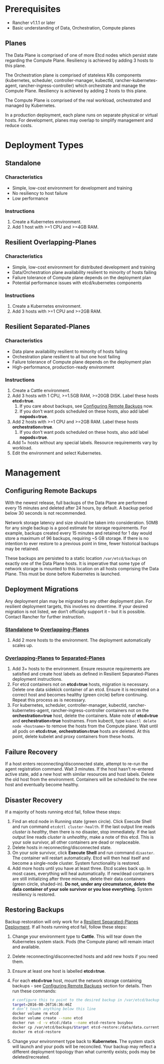 # Prerequisites
* Rancher v1.1.1 or later
* Basic understanding of Data, Orchestration, Compute planes

## Planes
The Data Plane is comprised of one of more Etcd nodes which persist state regarding the Compute Plane. Resiliency is achieved by adding 3 hosts to this plane.

The Orchestration plane is comprised of stateless K8s components (kubernetes, scheduler, controller-manager, kubectld, rancher-kubernetes-agent, rancher-ingress-controller) which orchestrate and manage the Compute Plane. Resiliency is achieved by adding 2 hosts to this plane.

The Compute Plane is comprised of the real workload, orchestrated and managed by Kubernetes.

In a production deployment, each plane runs on separate physical or virtual hosts. For development, planes may overlap to simplify management and reduce costs.

# Deployment Types

## Standalone

### Characteristics
* Simple, low-cost environment for development and training
* No resiliency to host failure
* Low performance

### Instructions
1. Create a Kubernetes environment.
2. Add 1 host with >=1 CPU and >=4GB RAM.

## Resilient Overlapping-Planes

### Characteristics
* Simple, low-cost environment for distributed development and training
* Data/Orchestration plane availability resilient to minority of hosts failing
* Failure tolerance of Compute plane depends on the deployment plan
* Potential performance issues with etcd/kubernetes components

### Instructions
1. Create a Kubernetes environment.
2. Add 3 hosts with >=1 CPU and >=2GB RAM.

## Resilient Separated-Planes

### Characteristics
* Data plane availability resilient to minority of hosts failing
* Orchestration plane resilient to all but one host failing
* Failure tolerance of Compute plane depends on the deployment plan
* High-performance, production-ready environment

### Instructions
1. Create a Cattle environment.
2. Add 3 hosts with 1 CPU, >=1.5GB RAM, >=20GB DISK. Label these hosts **etcd=true**.
    1. If you care about backups, see [Configuring Remote Backups](#configuring-remote-backups) now.
    2. If you don’t want pods scheduled on these hosts, also add label **nopods=true**.
3. Add 2 hosts with >=1 CPU and >=2GB RAM. Label these hosts **orchestration=true**.
    1. If you don’t want pods scheduled on these hosts, also add label **nopods=true**.
4. Add 1+ hosts without any special labels. Resource requirements vary by workload.
5. Edit the environment and select Kubernetes.

# Management

## Configuring Remote Backups
With the newest release, full backups of the Data Plane are performed every 15 minutes and deleted after 24 hours, by default. A backup period below 30 seconds is not recommended.

Network storage latency and size should be taken into consideration. 50MB for any single backup is a good estimate for storage requirements. For example, backups created every 15 minutes and retained for 1 day would store a maximum of 96 backups, requiring ~5 GB storage. If there is no intention to ever restore to a previous point in time, fewer historical backups may be retained.

These backups are persisted to a static location `/var/etcd/backups` on exactly one of the Data Plane hosts. It is imperative that some type of network storage is mounted to this location on all hosts comprising the Data Plane. This must be done before Kubernetes is launched.

## Deployment Migrations
Any deployment plan may be migrated to any other deployment plan. For resilient deployment targets, this involves no downtime. If your desired migration is not listed, we don’t officially support it – but it is possible. Contact Rancher for further instruction.

### [Standalone](#standalone) to [Overlapping-Planes](#resilient-overlapping-planes)
1. Add 2 more hosts to the environment. The deployment automatically scales up.

### [Overlapping-Planes](#resilient-overlapping-planes) to [Separated-Planes](#resilient-separated-planes)
1. Add 3+ hosts to the environment. Ensure resource requirements are satisfied and create host labels as defined in Resilient Separated-Planes deployment instructions.
2. For etcd containers not on **etcd=true** hosts, migration is necessary. Delete one data sidekick container of an etcd. Ensure it is recreated on a correct host and becomes healthy (green circle) before continuing. Repeat this process as is necessary.
3. For kubernetes, scheduler, controller-manager, kubectld, rancher-kubernetes-agent, rancher-ingress-controller containers not on the **orchestration=true** host, delete the containers.
Make note of **etcd=true** and **orchestration=true** hostnames. From kubectl, type `kubectl delete node <hostname>` to remove the hosts from the Compute plane. Wait until all pods on **etcd=true**, **orchestration=true** hosts are deleted. At this point, delete kubelet and proxy containers from these hosts.

## Failure Recovery
If a host enters reconnecting/disconnected state, attempt to re-run the agent registration command. Wait 3 minutes. If the host hasn’t re-entered active state, add a new host with similar resources and host labels. Delete the old host from the environment. Containers will be scheduled to the new host and eventually become healthy.

## Disaster Recovery
If a majority of hosts running etcd fail, follow these steps:

1. Find an etcd node in Running state (green circle). Click Execute Shell and run command `etcdctl cluster-health`. If the last output line reads *cluster is healthy*, then there is no disaster, stop immediately. If the last output line reads *cluster is unhealthy*, make a note of this etcd. This is your sole survivor, all other containers are dead or replaceable.
2. Delete hosts in reconnecting/disconnected state.
3. On your sole survivor, click **Execute Shell** and run command `disaster`. The container will restart automatically. Etcd will then heal itself and become a single-node cluster. System functionality is restored.
4. Add more hosts until you have at least three. Etcd scales back up. In most cases, everything will heal automatically. If new/dead containers are still initializing after three minutes, delete their data containers (green circle, shaded-in). **Do not, under any circumstance, delete the data container of your sole survivor or you lose everything.** System resiliency is restored.

## Restoring Backups
Backup restoration will only work for a [Resilient Separated-Planes Deployment](#resilient-separated-planes-deployment). If all hosts running etcd fail, follow these steps:

1. Change your environment type to **Cattle**. This will tear down the Kubernetes system stack. Pods (the Compute plane) will remain intact and available.
2. Delete reconnecting/disconnected hosts and add new hosts if you need them.
3. Ensure at least one host is labelled **etcd=true**.
4. For each **etcd=true** host, mount the network storage containing backups - see [Configuring Remote Backups](#configuring-remote-backups) section for details. Then run these commands:

    ```bash
    # configure this to point to the desired backup in /var/etcd/backups
    target=2016-08-26T16:36:46Z
    # don’t touch anything below this line
    docker volume rm etcd
    docker volume create --name etcd
    docker run -d -v etcd:/data --name etcd-restore busybox
    docker cp /var/etcd/backups/$target etcd-restore:/data/data.current
    docker rm etcd-restore
    ```

5. Change your environment type back to **Kubernetes**. The system stack will launch and your pods will be reconciled. Your backup may reflect a different deployment topology than what currently exists; pods may be deleted/recreated.